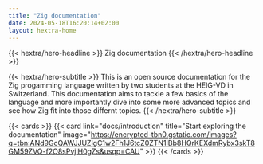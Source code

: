```yaml
---
title: "Zig documentation"
date: 2024-05-18T16:20:14+02:00
layout: hextra-home
---
```


{{< hextra/hero-headline >}} 
Zig documentation
{{< /hextra/hero-headline >}}



{{< hextra/hero-subtitle >}}
This is an open source documentation for the Zig progamming language written by two students at the HEIG-VD in Switzerland. This documentation aims to tackle a few basics of the language and more importantly dive into some more advanced topics and see how Zig fit into those differnt topics.
{{< /hextra/hero-subtitle >}}

{{< cards >}}
  {{< card link="docs/introduction" title="Start exploring the documentation" image="https://encrypted-tbn0.gstatic.com/images?q=tbn:ANd9GcQAWJJUZlgC1w2Fh1J6tcZ0ZTN1IBb8HQrKEXdmRybx3skT8GM59ZVQ-f2O8sPvjiH0gZs&usqp=CAU"  >}}
{{< /cards >}}
